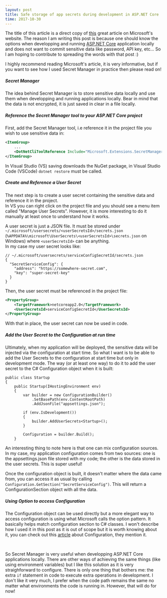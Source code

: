 ```yaml
---
layout: post
title: Safe storage of app secrets during development in ASP.NET Core
time: 2017-10-30
---
```


The title of this article is a direct copy of [this](https://docs.microsoft.com/en-us/aspnet/core/security/app-secrets?tabs=visual-studio) great article on Microsoft's website. The reason I am writing this post is because one should know the options when developping and running [ASP.NET Core](https://docs.microsoft.com/en-us/aspnet/core/) application locally and does not want to commit sensitive data like password, API key, etc... So I am hoping to contribute to spreading the words with that post :)

I highly recommend reading Microsoft's article, it is very informative, but if you want to see how I used Secret Manager in practice then please read on!

##### Secret Manager

The idea behind Secret Manager is to store sensitive data locally and use them when developping and running applications locally. Bear in mind that the data is not encrypted, it is just saved in clear in a file locally.

##### Reference the Secret Manager tool to your ASP.NET Core project

First, add the Secret Manager tool, i.e reference it in the project file you wish to use sensitive data in:
```xml
<ItemGroup>
    ...
    <DotNetCliToolReference Include="Microsoft.Extensions.SecretManager.Tools" Version="2.0.0" />
</ItemGroup>
```

In Visual Studio (VS) saving downloads the NuGet package, in Visual Studio Code (VSCode) `dotnet restore` must be called.


##### Create and Reference a User Secret

The next step is to create a user secret containing the sensitive data and reference it in the project.
<br/>
In VS you can right click on the project file and you should see a menu item called "Manage User Secrets". However, it is more interesting to do it manually at least once to understand how it works.

A user secret is just a JSON file. It must be stored under `~/.microsoft/usersecrets/<userSecretsId>/secrets.json` (`%APPDATA%\microsoft\UserSecrets\<userSecretsId>\secrets.json` on Windows) where `<userSecretsId>` can be anything.
<br/>
In my case my user secret looks like:
```
// ~/.microsoft/usersecrets/serviceConfigSecretId/secrets.json
{
  "SecretServiceConfig": {
    "address": "https://somewhere-secret.com",
    "key": "super-secret-key"
  }
}
```

Then, the user secret must be referenced in the project file:
```xml
<PropertyGroup>
    <TargetFramework>netcoreapp2.0</TargetFramework>
    <UserSecretsId>serviceConfigSecretId</UserSecretsId>
</PropertyGroup>
```

With that in place, the user secret can now be used in code.


##### Add the User Secret to the Configuration at run time

Ultimately, when my application will be deployed, the sensitive data will be injected via the configuration at start time. So what I want is to be able to add the User Secrets to the configuration at start time but only in development mode. The way (or at least one way) to do it to add the user secret to the C# Configuration object when it is built:
```
public class Startup
{
    public Startup(IHostingEnvironment env)
    {
        var builder = new ConfigurationBuilder()
            .SetBasePath(env.ContentRootPath)
            .AddJsonFile("appsettings.json");

        if (env.IsDevelopment())
        {
            builder.AddUserSecrets<Startup>();
        }

        Configuration = builder.Build();
    }
```
An interesting thing to note here is that one can mix configuration sources. In my case, my application configuration comes from two sources: one is the appsettings.json file stored with my code; the other is the data stored in the user secrets. This is super useful!

Once the configuration object is built, it doesn't matter where the data came from, you can access it as usual by calling `Configuration.GetSection("SecretServiceConfig")`. This will return a ConfigurationSection object with all the data.


##### Using Option to access Configuration

The Configuration object can be used directly but a more elegant way to access configuration is using what Microsoft calls the option pattern. It basically helps match configuration section to C# classes. I won't describe how I used it in this post as it is out of scope but it is worth knowing about it, you can check out this [article](https://docs.microsoft.com/en-us/aspnet/core/fundamentals/configuration?tabs=basicconfiguration) about Configuration, they mention it.

<br/>

So Secret Manager is very useful when developping ASP.NET Core applications locally. There are other ways of achieving the same things (like using environment variables) but I like this solution as it is very straighforward to configure. There is only one thing that bothers me: the extra `if` statement in code to execute extra operations in development. I don't like it very much, I prefer when the code path remains the same no matter what environments the code is running in. However, that will do for now!